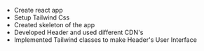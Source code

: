 - Create react app
- Setup Tailwind Css
- Created skeleton of the app
- Developed Header and used different CDN's
- Implemented Tailwind classes to make Header's User Interface
